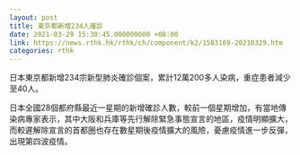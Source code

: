 ```yaml
---
layout: post
title: 東京都新增234人確診
date: 2021-03-29 15:30:45.000000000 +08:00
link: https://news.rthk.hk/rthk/ch/component/k2/1583169-20210329.htm
categories: rthk
---
```


日本東京都新增234宗新型肺炎確診個案，累計12萬200多人染病，重症患者減少至40人。

日本全國28個都府縣最近一星期的新增確診人數，較前一個星期增加，有當地傳染病專家表示，其中大阪和兵庫等先行解除緊急事態宣言的地區，疫情明顯擴大，而較遲解除宣言的首都圈也存在數星期後疫情擴大的風險，憂慮疫情進一步反彈，出現第四波疫情。
